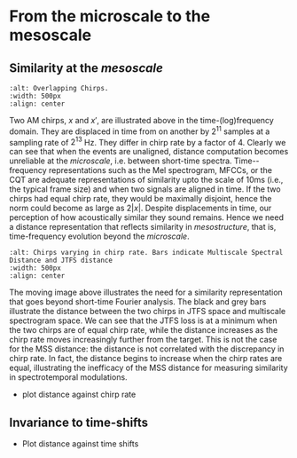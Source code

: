 From the microscale to the mesoscale
====================================

Similarity at the _mesoscale_
--------------------------------
```{image} /assets/figures/dtfa/overlap_chirps.png
:alt: Overlapping Chirps.
:width: 500px
:align: center
```
Two AM chirps, $x$ and $x'$, are illustrated above in the time-(log)frequency domain.
They are displaced in time from on another by $2^{11}$ samples at a sampling rate of $2^{13}$ Hz. 
They differ in chirp rate by a factor of 4. 
Clearly we can see that when the events are unaligned, distance computation becomes unreliable at the _microscale_, i.e. between short-time spectra. 
Time--frequency representations such as the Mel spectrogram, MFCCs, or the CQT are adequate representations of similarity upto the scale of 10ms (i.e., the typical frame size) and when two signals are aligned in time.
If the two chirps had equal chirp rate, they would be maximally disjoint, hence the norm could become as large as $2|x|$.
Despite displacements in time, our perception of how acoustically similar they sound remains. 
Hence we need a distance representation that reflects similarity in _mesostructure_, that is, time-frequency evolution beyond the _microscale_.

<!-- ![C-3PO_droid](/assets/figures/dtfa/chirps.gif) -->
```{image} /assets/figures/dtfa/chirps.gif
:alt: Chirps varying in chirp rate. Bars indicate Multiscale Spectral Distance and JTFS distance
:width: 500px
:align: center
```
The moving image above illustrates the need for a similarity representation that goes beyond short-time Fourier analysis. 
The black and grey bars illustrate the distance between the two chirps in JTFS space and multiscale spectrogram space.
We can see that the JTFS loss is at a minimum when the two chirps are of equal chirp rate, while the distance increases as the chirp rate moves increasingly further from the target.
This is not the case for the MSS distance: the distance is not correlated with the discrepancy in chirp rate. 
In fact, the distance begins to increase when the chirp rates are equal, illustrating the inefficacy of the MSS distance for measuring similarity in spectrotemporal modulations.

- plot distance against chirp rate

Invariance to time-shifts
----------------------------
- Plot distance against time shifts